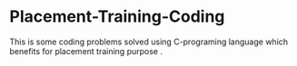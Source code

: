 # Placement-Training-Coding

This is some coding problems solved using 
C-programing language which benefits for placement training purpose .
